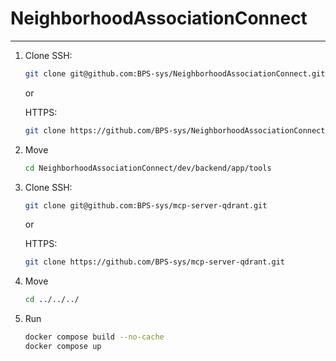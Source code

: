 # NeighborhoodAssociationConnect
---

1. Clone
    SSH:
    ```bash
    git clone git@github.com:BPS-sys/NeighborhoodAssociationConnect.git
    ```
    
    or
    
    HTTPS:
    ```bash
    git clone https://github.com/BPS-sys/NeighborhoodAssociationConnect.git
    ```

2. Move
   ```bash
   cd NeighborhoodAssociationConnect/dev/backend/app/tools
   ```
3. Clone
   SSH:
   ```bash
   git clone git@github.com:BPS-sys/mcp-server-qdrant.git
   ```

   or


   HTTPS:
   ```bash
   git clone https://github.com/BPS-sys/mcp-server-qdrant.git
   ```

4. Move
   ```bash
   cd ../../../
   ```

5. Run
   ```bash
   docker compose build --no-cache
   docker compose up
   ```
